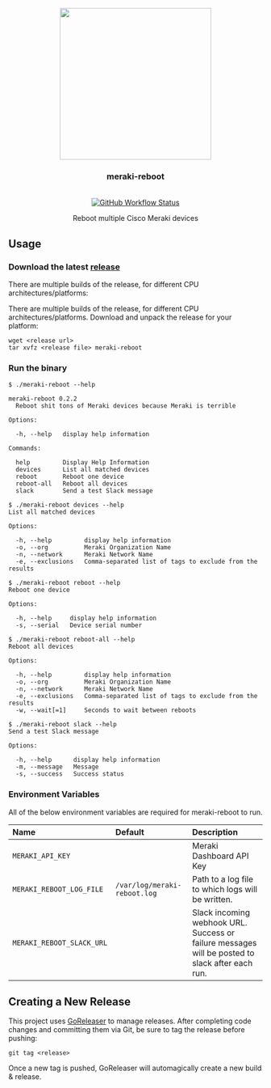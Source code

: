 <div align="center">
  <br/>
  <img src="https://res.cloudinary.com/stellaraf/image/upload/v1604277355/stellar-logo-gradient.svg" width=300 />
  <br/>
  <h3>meraki-reboot</h3>
  <br/>
  <a href="https://github.com/stellaraf/meraki-reboot/actions?query=workflow%3Agoreleaser">
    <img alt="GitHub Workflow Status" src="https://img.shields.io/github/workflow/status/stellaraf/meraki-reboot/goreleaser?color=9100fa&style=for-the-badge">
  </a>
  <br/>
  
  Reboot multiple Cisco Meraki devices

</div>

## Usage

### Download the latest [release](https://github.com/stellaraf/meraki-reboot/releases/latest)

There are multiple builds of the release, for different CPU architectures/platforms:

There are multiple builds of the release, for different CPU architectures/platforms. Download and unpack the release for your platform:

```shell
wget <release url>
tar xvfz <release file> meraki-reboot
```

### Run the binary

```console
$ ./meraki-reboot --help

meraki-reboot 0.2.2
  Reboot shit tons of Meraki devices because Meraki is terrible

Options:

  -h, --help   display help information

Commands:

  help         Display Help Information
  devices      List all matched devices
  reboot       Reboot one device
  reboot-all   Reboot all devices
  slack        Send a test Slack message
```

```console
$ ./meraki-reboot devices --help
List all matched devices

Options:

  -h, --help         display help information
  -o, --org          Meraki Organization Name
  -n, --network      Meraki Network Name
  -e, --exclusions   Comma-separated list of tags to exclude from the results
```

```console
$ ./meraki-reboot reboot --help
Reboot one device

Options:

  -h, --help     display help information
  -s, --serial   Device serial number
```

```console
$ ./meraki-reboot reboot-all --help
Reboot all devices

Options:

  -h, --help         display help information
  -o, --org          Meraki Organization Name
  -n, --network      Meraki Network Name
  -e, --exclusions   Comma-separated list of tags to exclude from the results
  -w, --wait[=1]     Seconds to wait between reboots
```

```console
$ ./meraki-reboot slack --help
Send a test Slack message

Options:

  -h, --help      display help information
  -m, --message   Message
  -s, --success   Success status
```

### Environment Variables

All of the below environment variables are required for meraki-reboot to run.

| Name                      | Default                      | Description                                                                                     |
| :------------------------ | :--------------------------- | :---------------------------------------------------------------------------------------------- |
| `MERAKI_API_KEY`          |                              | Meraki Dashboard API Key                                                                        |
| `MERAKI_REBOOT_LOG_FILE`  | `/var/log/meraki-reboot.log` | Path to a log file to which logs will be written.                                               |
| `MERAKI_REBOOT_SLACK_URL` |                              | Slack incoming webhook URL. Success or failure messages will be posted to slack after each run. |

## Creating a New Release

This project uses [GoReleaser](https://goreleaser.com/) to manage releases. After completing code changes and committing them via Git, be sure to tag the release before pushing:

```
git tag <release>
```

Once a new tag is pushed, GoReleaser will automagically create a new build & release.

